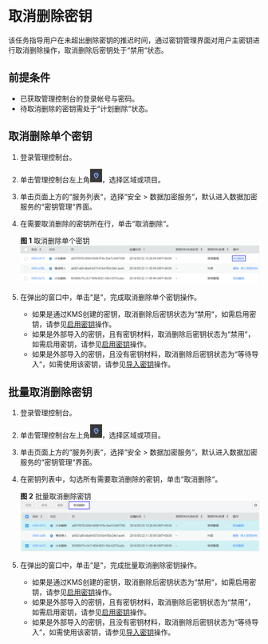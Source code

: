# 取消删除密钥<a name="dew_01_0032"></a>

该任务指导用户在未超出删除密钥的推迟时间，通过密钥管理界面对用户主密钥进行取消删除操作，取消删除后密钥处于“禁用“状态。

## 前提条件<a name="section2256777914731"></a>

-   已获取管理控制台的登录帐号与密码。
-   待取消删除的密钥需处于“计划删除“状态。

## 取消删除单个密钥<a name="section10862719153923"></a>

1.  登录管理控制台。
2.  单击管理控制台左上角![](figures/icon_region.png)，选择区域或项目。
3.  单击页面上方的“服务列表“，选择“安全  \>  数据加密服务“，默认进入数据加密服务的“密钥管理“界面。
4.  在需要取消删除的密钥所在行，单击“取消删除“。

    **图 1**  取消删除单个密钥<a name="fig4631005294419"></a>  
    ![](figures/取消删除单个密钥.png "取消删除单个密钥")

5.  在弹出的窗口中，单击“是“，完成取消删除单个密钥操作。

    -   如果是通过KMS创建的密钥，取消删除后密钥状态为“禁用“，如需启用密钥，请参见[启用密钥](启用密钥.md)操作。
    -   如果是外部导入的密钥，且有密钥材料，取消删除后密钥状态为“禁用“，如需启用密钥，请参见[启用密钥](启用密钥.md)操作。
    -   如果是外部导入的密钥，且没有密钥材料，取消删除后密钥状态为“等待导入“，如需使用该密钥，请参见[导入密钥](导入密钥.md)操作。


## 批量取消删除密钥<a name="section1635839142012"></a>

1.  登录管理控制台。
2.  单击管理控制台左上角![](figures/icon_region.png)，选择区域或项目。
3.  单击页面上方的“服务列表“，选择“安全  \>  数据加密服务“，默认进入数据加密服务的“密钥管理“界面。
4.  在密钥列表中，勾选所有需要取消删除的密钥，单击“取消删除“。

    **图 2**  批量取消删除密钥<a name="fig16310393207"></a>  
    ![](figures/批量取消删除密钥.png "批量取消删除密钥")

5.  在弹出的窗口中，单击“是“，完成批量取消删除密钥操作。

    -   如果是通过KMS创建的密钥，取消删除后密钥状态为“禁用“，如需启用密钥，请参见[启用密钥](启用密钥.md)操作。
    -   如果是外部导入的密钥，且有密钥材料，取消删除后密钥状态为“禁用“，如需启用密钥，请参见[启用密钥](启用密钥.md)操作。
    -   如果是外部导入的密钥，且没有密钥材料，取消删除后密钥状态为“等待导入“，如需使用该密钥，请参见[导入密钥](导入密钥.md)操作。


